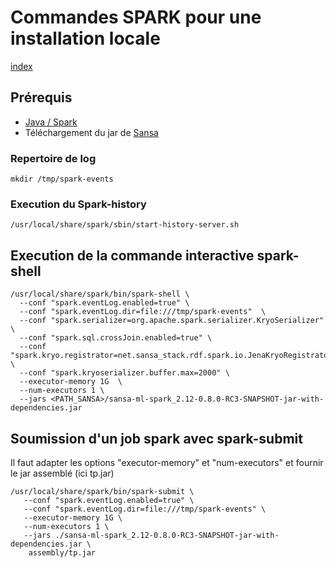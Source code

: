 # Commandes SPARK pour une installation locale

[index](./index.md)

## Prérequis

- [Java / Spark](./prerequisites.md) 
- Téléchargement du jar de [Sansa](https://github.com/SANSA-Stack/SANSA-Stack/releases/download/v0.8.5_ExPAD/sansa-ml-spark_2.12-0.8.0-RC3-SNAPSHOT-jar-with-dependencies.jar)

### Repertoire de log

```shell
mkdir /tmp/spark-events
```

### Execution du Spark-history

```shell
/usr/local/share/spark/sbin/start-history-server.sh
```

## Execution de la commande interactive spark-shell

```shell
/usr/local/share/spark/bin/spark-shell \
  --conf "spark.eventLog.enabled=true" \
  --conf "spark.eventLog.dir=file:///tmp/spark-events"  \
  --conf "spark.serializer=org.apache.spark.serializer.KryoSerializer" \
  --conf "spark.sql.crossJoin.enabled=true" \
  --conf "spark.kryo.registrator=net.sansa_stack.rdf.spark.io.JenaKryoRegistrator,net.sansa_stack.query.spark.ontop.OntopKryoRegistrator,net.sansa_stack.query.spark.sparqlify.KryoRegistratorSparqlify" \
  --conf "spark.kryoserializer.buffer.max=2000" \
  --executor-memory 1G  \
  --num-executors 1 \
  --jars <PATH_SANSA>/sansa-ml-spark_2.12-0.8.0-RC3-SNAPSHOT-jar-with-dependencies.jar
```


## Soumission d'un job spark avec spark-submit

Il faut adapter les options "executor-memory" et "num-executors" et fournir le jar assemblé (ici tp.jar)

```shell
/usr/local/share/spark/bin/spark-submit \
   --conf "spark.eventLog.enabled=true" \
   --conf "spark.eventLog.dir=file:///tmp/spark-events" \
   --executor-memory 1G \
   --num-executors 1 \
   --jars ./sansa-ml-spark_2.12-0.8.0-RC3-SNAPSHOT-jar-with-dependencies.jar \
    assembly/tp.jar
```   